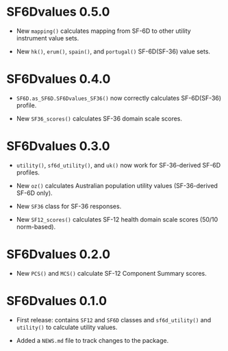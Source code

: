 # SF6Dvalues 0.5.0

* New `mapping()` calculates mapping from SF-6D to other utility instrument
  value sets.

* New `hk()`, `erum()`, `spain()`, and `portugal()` SF-6D(SF-36) value sets.

# SF6Dvalues 0.4.0

* `SF6D.as_SF6D.SF6Dvalues_SF36()` now correctly calculates SF-6D(SF-36)
  profile.

* New `SF36_scores()` calculates SF-36 domain scale scores.

# SF6Dvalues 0.3.0

* `utility()`, `sf6d_utility()`, and `uk()` now work for SF-36-derived SF-6D
  profiles.

* New `oz()` calculates Australian population utility values (SF-36-derived
  SF-6D only).

* New `SF36` class for SF-36 responses.

* New `SF12_scores()` calculates SF-12 health domain scale scores (50/10
  norm-based).

# SF6Dvalues 0.2.0

* New `PCS()` and `MCS()` calculate SF-12 Component Summary scores.

# SF6Dvalues 0.1.0

* First release: contains `SF12` and `SF6D` classes and `sf6d_utility()` and
  `utility()` to calculate utility values.

* Added a `NEWS.md` file to track changes to the package.

